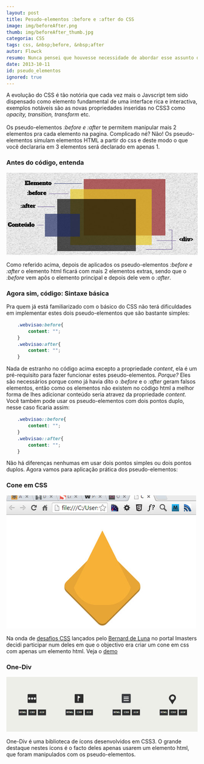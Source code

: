 ```yaml
---
layout: post
title: Pesudo-elementos :before e :after do CSS
image: img/beforeAfter.png
thumb: img/beforeAfter_thumb.jpg
categoria: CSS
tags: css, &nbsp;before, &nbsp;after
autor: Flowck
resumo: Nunca pensei que houvesse necessidade de abordar esse assunto dentro da comunidade angolana de desenvolvedores web, sempre pensei que o acesso fácil a informação já era suficiente para moldar a visão que  [...]
date: 2013-10-11
id: pseudo_elementos
ignored: true
---
```


A evolução do CSS é tão notória que cada vez mais o Javscript tem sido dispensado como elemento fundamental de uma interface rica e interactiva, exemplos notáveis são as novas propriedades inseridas no CSS3 como <i> opacity, transition, transform</i> etc.
<br><br>
Os pseudo-elementos <i>:before e :after</i> te permitem manipular mais 2 elementos pra cada elemento na pagina. Complicado né? Não! Os pseudo-elementos simulam elementos HTML a partir do css e deste modo o que você declararia em 3 elementos será declarado em apenas 1.

### Antes do código, entenda

![pseudo_elements](../assets/img/csspseudo.jpg)

Como referido acima, depois de aplicados os pseudo-elementos <i>:before e :after</i> o elemento html ficará com mais 2 elementos extras, sendo que o <i>:before</i> vem apôs o elemento principal e depois dele vem o <i>:after</i>.

### Agora sim, código: Sintaxe básica

Pra quem já está familiarizado com o básico do CSS não terá dificuldades em implementar estes dois pseudo-elementos que são bastante simples:

``` css
	.webvisao:before{
		content: "";
	}
	.webvisao:after{
		content: "";
	}
```

Nada de estranho no código acima excepto a propriedade <i>content</i>, ela é um pré-requisito para fazer funcionar estes pseudo-elementos. <i>Porque?</i> Eles são necessários porque como já havia dito o <i>:before</i> e o <i>:after</i> geram falsos elementos, então como os elementos não existem no código html a melhor forma de lhes adicionar conteúdo seria atravez da propriedade <i>content</i>. Você também pode usar os pseudo-elementos com dois pontos duplo, nesse caso ficaria assim:
``` css
	.webvisao::before{
		content: "";
	}
	.webvisao::after{
		content: "";
	}	
```
Não há diferenças nenhumas em usar dois pontos simples ou dois pontos duplos. Agora vamos para aplicação prática dos pseudo-elementos:

### Cone em CSS

![cone_css](../assets/img/coneCSS.jpg)

Na onda de [desafios CSS](http://imasters.com.br/front-end/css/desafio-css-especial-cone/) lançados pelo [Bernard de Luna](https://twitter.com/bernarddeluna) no portal Imasters decidi participar num deles em que o objectivo era criar um cone em css com apenas um elemento html. Veja o [demo](../files/demos/cone.html)

### One-Div

![oneDiv_CSS](../assets/img/iconsCSS.jpg)

One-Div é uma biblioteca de ícons desenvolvidos em CSS3. O grande destaque nestes ícons é o facto deles apenas usarem um elemento html, que foram manipulados com os pseudo-elementos.

